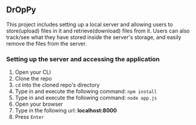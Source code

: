 ## DrOpPy
This project includes setting up a local server and allowing users to store(upload) files in it and retrieve(download) files from it.
Users can also track/see what they have stored inside the server's storage, and easily remove the files from the server.

### Setting up the server and accessing the application
1. Open your CLI 
2. Clone the repo
3. `cd` into the cloned repo's directory
4. Type in and execute the following command: `npm install` 
5. Type in and execute the following command: `node app.js` 
6. Open your browser
7. Type in the following url: **localhost:8000**
8. Press `Enter`
